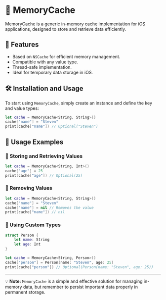 # 📌 MemoryCache

MemoryCache is a generic in-memory cache implementation for iOS applications, designed to store and retrieve data efficiently.

## 🚀 Features

- Based on `NSCache` for efficient memory management.
- Compatible with any value type.
- Thread-safe implementation.
- Ideal for temporary data storage in iOS.

## 🛠 Installation and Usage

To start using `MemoryCache`, simply create an instance and define the key and value types:

```swift
let cache = MemoryCache<String, String>()
cache["name"] = "Steven"
print(cache["name"]) // Optional("Steven")
```

## 📌 Usage Examples

### 🔹 Storing and Retrieving Values

```swift
let cache = MemoryCache<String, Int>()
cache["age"] = 25
print(cache["age"]) // Optional(25)
```

### 🔹 Removing Values

```swift
let cache = MemoryCache<String, String>()
cache["name"] = "Steven"
cache["name"] = nil // Removes the value
print(cache["name"]) // nil
```

### 🔹 Using Custom Types

```swift
struct Person {
    let name: String
    let age: Int
}

let cache = MemoryCache<String, Person>()
cache["person"] = Person(name: "Steven", age: 25)
print(cache["person"]) // Optional(Person(name: "Steven", age: 25))
```

---

💡 **Note:** `MemoryCache` is a simple and effective solution for managing in-memory data, but remember to persist important data properly in permanent storage.

